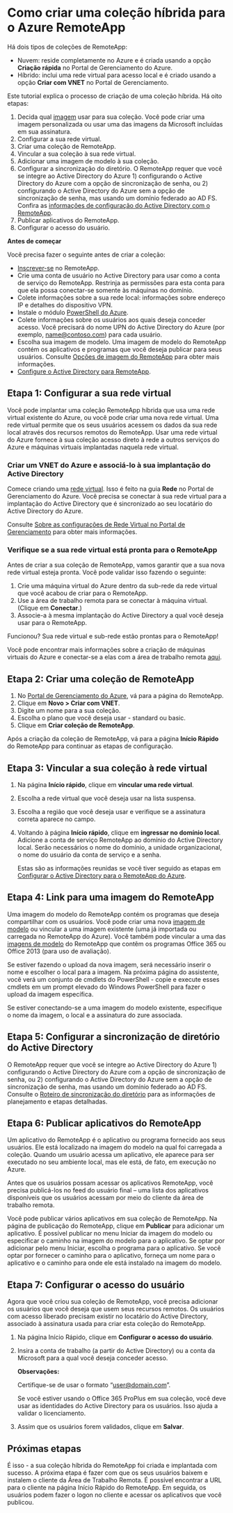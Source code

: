 <properties 
	pageTitle="Como criar uma coleção híbrida para o Azure RemoteApp" 
	description="Aprenda a criar uma implantação de RemoteApp que se conecta à sua rede interna." 
	services="remoteapp" 
	documentationCenter="" 
	authors="lizap" 
	manager="mbaldwin" 
	editor=""/>

<tags 
	ms.service="remoteapp" 
	ms.workload="compute" 
	ms.tgt_pltfrm="na" 
	ms.devlang="na" 
	ms.topic="article" 
	ms.date="05/28/2015" 
	ms.author="elizapo"/>

# Como criar uma coleção híbrida para o Azure RemoteApp

Há dois tipos de coleções de RemoteApp:

- Nuvem: reside completamente no Azure e é criada usando a opção **Criação rápida** no Portal de Gerenciamento do Azure.  
- Híbrido: inclui uma rede virtual para acesso local e é criado usando a opção **Criar com VNET** no Portal de Gerenciamento.

Este tutorial explica o processo de criação de uma coleção híbrida. Há oito etapas:

1.	Decida qual [imagem](remoteapp-imageoptions.md) usar para sua coleção. Você pode criar uma imagem personalizada ou usar uma das imagens da Microsoft incluídas em sua assinatura.
2. Configurar a sua rede virtual.
2.	Criar uma coleção de RemoteApp.
2.	Vincular a sua coleção à sua rede virtual.
3.	Adicionar uma imagem de modelo à sua coleção.
4.	Configurar a sincronização do diretório. O RemoteApp requer que você se integre ao Active Directory do Azure 1) configurando o Active Directory do Azure com a opção de sincronização de senha, ou 2) configurando o Active Directory do Azure sem a opção de sincronização de senha, mas usando um domínio federado ao AD FS. Confira as [informações de configuração do Active Directory com o RemoteApp](remoteapp-ad.md).
5.	Publicar aplicativos do RemoteApp.
6.	Configurar o acesso do usuário.

**Antes de começar**

Você precisa fazer o seguinte antes de criar a coleção:

- [Inscrever-se](http://azure.microsoft.com/services/remoteapp/) no RemoteApp. 
- Crie uma conta de usuário no Active Directory para usar como a conta de serviço do RemoteApp. Restrinja as permissões para esta conta para que ela possa conectar-se somente às máquinas no domínio.
- Colete informações sobre a sua rede local: informações sobre endereço IP e detalhes do dispositivo VPN.
- Instale o módulo [PowerShell do Azure](../install-configure-powershell.md).
- Colete informações sobre os usuários aos quais deseja conceder acesso. Você precisará do nome UPN do Active Directory do Azure (por exemplo, name@contoso.com) para cada usuário.
- Escolha sua imagem de modelo. Uma imagem de modelo do RemoteApp contém os aplicativos e programas que você deseja publicar para seus usuários. Consulte [Opções de imagem do RemoteApp](remoteapp-imageoptions.md) para obter mais informações. 
- [Configure o Active Directory para RemoteApp](remoteapp-ad.md).



## Etapa 1: Configurar a sua rede virtual
Você pode implantar uma coleção RemoteApp híbrida que usa uma rede virtual existente do Azure, ou você pode criar uma nova rede virtual. Uma rede virtual permite que os seus usuários acessem os dados da sua rede local através dos recursos remotos do RemoteApp. Usar uma rede virtual do Azure fornece à sua coleção acesso direto à rede a outros serviços do Azure e máquinas virtuais implantadas naquela rede virtual.

### Criar um VNET do Azure e associá-lo à sua implantação do Active Directory

Comece criando uma [rede virtual](https://msdn.microsoft.com/library/azure/dn631643.aspx). Isso é feito na guia **Rede** no Portal de Gerenciamento do Azure. Você precisa se conectar à sua rede virtual para a implantação do Active Directory que é sincronizado ao seu locatário do Active Directory do Azure.

Consulte [Sobre as configurações de Rede Virtual no Portal de Gerenciamento](https://msdn.microsoft.com/library/azure/jj156074.aspx) para obter mais informações.

### Verifique se a sua rede virtual está pronta para o RemoteApp
Antes de criar a sua coleção de RemoteApp, vamos garantir que a sua nova rede virtual esteja pronta. Você pode validar isso fazendo o seguinte:

1. Crie uma máquina virtual do Azure dentro da sub-rede da rede virtual que você acabou de criar para o RemoteApp.
2. Use a área de trabalho remota para se conectar à máquina virtual. (Clique em **Conectar**.)
3. Associe-a à mesma implantação do Active Directory a qual você deseja usar para o RemoteApp.

Funcionou? Sua rede virtual e sub-rede estão prontas para o RemoteApp!

Você pode encontrar mais informações sobre a criação de máquinas virtuais do Azure e conectar-se a elas com a área de trabalho remota [aqui](https://msdn.microsoft.com/library/azure/jj156003.aspx).

## Etapa 2: Criar uma coleção de RemoteApp ##



1. No [Portal de Gerenciamento do Azure](http://manage.windowsazure.com), vá para a página do RemoteApp.
2. Clique em **Novo > Criar com VNET**.
3. Digite um nome para a sua coleção.
4. Escolha o plano que você deseja usar - standard ou basic.
5. Clique em **Criar coleção de RemoteApp**.

Após a criação da coleção de RemoteApp, vá para a página **Início Rápido** do RemoteApp para continuar as etapas de configuração.

## Etapa 3: Vincular a sua coleção à rede virtual ##

 
1. Na página **Início rápido**, clique em **vincular uma rede virtual**.
2. Escolha a rede virtual que você deseja usar na lista suspensa.
3. Escolha a região que você deseja usar e verifique se a assinatura correta aparece no campo. 
5. Voltando à página **Início rápido**, clique em **ingressar no domínio local**. Adicione a conta de serviço RemoteApp ao domínio do Active Directory local. Serão necessários o nome do domínio, a unidade organizacional, o nome do usuário da conta de serviço e a senha. 

	Estas são as informações reunidas se você tiver seguido as etapas em [Configurar o Active Directory para o RemoteApp do Azure](remoteapp-ad.md).


## Etapa 4: Link para uma imagem do RemoteApp ##

Uma imagem do modelo do RemoteApp contém os programas que deseja compartilhar com os usuários. Você pode criar uma nova [imagem de modelo](remoteapp-imageoptions.md) ou vincular a uma imagem existente (uma já importada ou carregada no RemoteApp do Azure). Você também pode vincular a uma das [imagens de modelo](remoteapp-images.md) do RemoteApp que contêm os programas Office 365 ou Office 2013 (para uso de avaliação).

Se estiver fazendo o upload da nova imagem, será necessário inserir o nome e escolher o local para a imagem. Na próxima página do assistente, você verá um conjunto de cmdlets do PowerShell - copie e execute esses cmdlets em um prompt elevado do Windows PowerShell para fazer o upload da imagem específica.

Se estiver conectando-se a uma imagem do modelo existente, especifique o nome da imagem, o local e a assinatura do zure associada.



## Etapa 5: Configurar a sincronização de diretório do Active Directory ##

O RemoteApp requer que você se integre ao Active Directory do Azure 1) configurando o Active Directory do Azure com a opção de sincronização de senha, ou 2) configurando o Active Directory do Azure sem a opção de sincronização de senha, mas usando um domínio federado ao AD FS. Consulte o [Roteiro de sincronização do diretório](http://msdn.microsoft.com//library/azure/hh967642.aspx) para as informações de planejamento e etapas detalhadas.

## Etapa 6: Publicar aplicativos do RemoteApp ##

Um aplicativo do RemoteApp é o aplicativo ou programa fornecido aos seus usuários. Ele está localizado na imagem do modelo na qual foi carregada a coleção. Quando um usuário acessa um aplicativo, ele aparece para ser executado no seu ambiente local, mas ele está, de fato, em execução no Azure.

Antes que os usuários possam acessar os aplicativos RemoteApp, você precisa publicá-los no feed do usuário final – uma lista dos aplicativos disponíveis que os usuários acessam por meio do cliente da área de trabalho remota.
 
Você pode publicar vários aplicativos em sua coleção de RemoteApp. Na página de publicação do RemoteApp, clique em **Publicar** para adicionar um aplicativo. É possível publicar no menu Iniciar da imagem do modelo ou especificar o caminho na imagem do modelo para o aplicativo. Se optar por adicionar pelo menu Iniciar, escolha o programa para o aplicativo. Se você optar por fornecer o caminho para o aplicativo, forneça um nome para o aplicativo e o caminho para onde ele está instalado na imagem do modelo.

## Etapa 7: Configurar o acesso do usuário ##

Agora que você criou sua coleção de RemoteApp, você precisa adicionar os usuários que você deseja que usem seus recursos remotos. Os usuários com acesso liberado precisam existir no locatário do Active Directory, associado à assinatura usada para criar esta coleção do RemoteApp.

1.	Na página Início Rápido, clique em **Configurar o acesso do usuário**. 
2.	Insira a conta de trabalho (a partir do Active Directory) ou a conta da Microsoft para a qual você deseja conceder acesso.

	**Observações:**

	Certifique-se de usar o formato “user@domain.com”.

	Se você estiver usando o Office 365 ProPlus em sua coleção, você deve usar as identidades do Active Directory para os usuários. Isso ajuda a validar o licenciamento.


3.	Assim que os usuários forem validados, clique em **Salvar**.


## Próximas etapas ##
É isso - a sua coleção híbrida do RemoteApp foi criada e implantada com sucesso. A próxima etapa é fazer com que os seus usuários baixem e instalem o cliente da Área de Trabalho Remota. É possível encontrar a URL para o cliente na página Início Rápido do RemoteApp. Em seguida, os usuários podem fazer o logon no cliente e acessar os aplicativos que você publicou.


 

<!---HONumber=July15_HO4-->